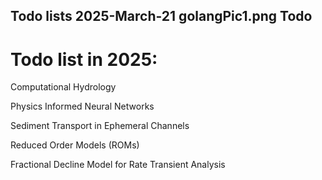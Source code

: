 Todo lists
2025-March-21
golangPic1.png
Todo
-----

# Todo list in 2025:

Computational Hydrology
 
Physics Informed Neural Networks
 
Sediment Transport in Ephemeral Channels
 
Reduced Order Models (ROMs)

Fractional Decline Model for Rate Transient Analysis